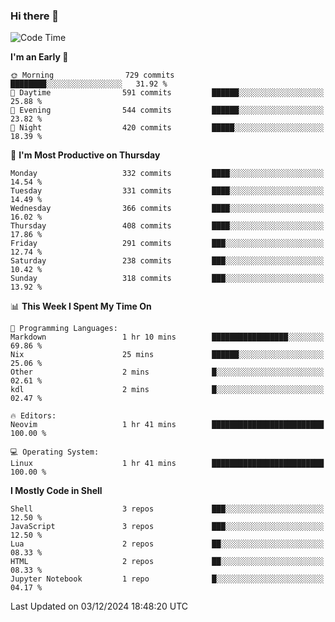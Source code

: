 ### Hi there 👋
<!--START_SECTION:waka-->
![Code Time](http://img.shields.io/badge/Code%20Time-342%20hrs%2024%20mins-blue)

**I'm an Early 🐤** 

```text
🌞 Morning                729 commits         ████████░░░░░░░░░░░░░░░░░   31.92 % 
🌆 Daytime                591 commits         ██████░░░░░░░░░░░░░░░░░░░   25.88 % 
🌃 Evening                544 commits         ██████░░░░░░░░░░░░░░░░░░░   23.82 % 
🌙 Night                  420 commits         █████░░░░░░░░░░░░░░░░░░░░   18.39 % 
```
📅 **I'm Most Productive on Thursday** 

```text
Monday                   332 commits         ████░░░░░░░░░░░░░░░░░░░░░   14.54 % 
Tuesday                  331 commits         ████░░░░░░░░░░░░░░░░░░░░░   14.49 % 
Wednesday                366 commits         ████░░░░░░░░░░░░░░░░░░░░░   16.02 % 
Thursday                 408 commits         ████░░░░░░░░░░░░░░░░░░░░░   17.86 % 
Friday                   291 commits         ███░░░░░░░░░░░░░░░░░░░░░░   12.74 % 
Saturday                 238 commits         ███░░░░░░░░░░░░░░░░░░░░░░   10.42 % 
Sunday                   318 commits         ███░░░░░░░░░░░░░░░░░░░░░░   13.92 % 
```


📊 **This Week I Spent My Time On** 

```text
💬 Programming Languages: 
Markdown                 1 hr 10 mins        █████████████████░░░░░░░░   69.86 % 
Nix                      25 mins             ██████░░░░░░░░░░░░░░░░░░░   25.06 % 
Other                    2 mins              █░░░░░░░░░░░░░░░░░░░░░░░░   02.61 % 
kdl                      2 mins              █░░░░░░░░░░░░░░░░░░░░░░░░   02.47 % 

🔥 Editors: 
Neovim                   1 hr 41 mins        █████████████████████████   100.00 % 

💻 Operating System: 
Linux                    1 hr 41 mins        █████████████████████████   100.00 % 
```

**I Mostly Code in Shell** 

```text
Shell                    3 repos             ███░░░░░░░░░░░░░░░░░░░░░░   12.50 % 
JavaScript               3 repos             ███░░░░░░░░░░░░░░░░░░░░░░   12.50 % 
Lua                      2 repos             ██░░░░░░░░░░░░░░░░░░░░░░░   08.33 % 
HTML                     2 repos             ██░░░░░░░░░░░░░░░░░░░░░░░   08.33 % 
Jupyter Notebook         1 repo              █░░░░░░░░░░░░░░░░░░░░░░░░   04.17 % 
```




 Last Updated on 03/12/2024 18:48:20 UTC
<!--END_SECTION:waka-->

<!--
**YoganshSharma/YoganshSharma** is a ✨ _special_ ✨ repository because its `README.md` (this file) appears on your GitHub profile.

Here are some ideas to get you started:

- 🔭 I’m currently working on ...
- 🌱 I’m currently learning ...
- 👯 I’m looking to collaborate on ...
- 🤔 I’m looking for help with ...
- 💬 Ask me about ...
- 📫 How to reach me: ...
- 😄 Pronouns: ...
- ⚡ Fun fact: ...
-->

